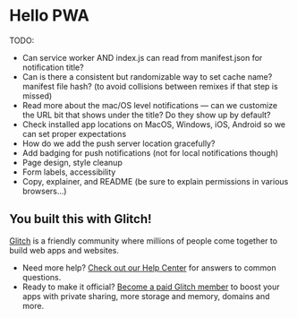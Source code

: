 # Hello PWA

TODO:
 - Can service worker AND index.js can read from manifest.json for notification title?
 - Can is there a consistent but randomizable way to set cache name? manifest file hash? (to avoid collisions between remixes if that step is missed)
 - Read more about the mac/OS level notifications — can we customize the URL bit that shows under the title? Do they show up by default?
 - Check installed app locations on MacOS, Windows, iOS, Android so we can set proper expectations
 - How do we add the push server location gracefully?
 - Add badging for push notifications (not for local notifications though)
 - Page design, style cleanup
 - Form labels, accessibility
 - Copy, explainer, and README (be sure to explain permissions in various browsers...)


## You built this with Glitch!

[Glitch](https://glitch.com) is a friendly community where millions of people come together to build web apps and websites.

- Need more help? [Check out our Help Center](https://help.glitch.com/) for answers to common questions.
- Ready to make it official? [Become a paid Glitch member](https://glitch.com/pricing) to boost your apps with private sharing, more storage and memory, domains and more.
